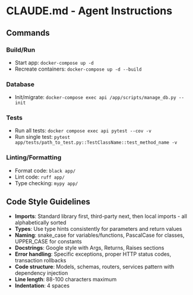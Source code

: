 # CLAUDE.md - Agent Instructions

## Commands

### Build/Run
- Start app: `docker-compose up -d`
- Recreate containers: `docker-compose up -d --build`

### Database
- Init/migrate: `docker-compose exec api /app/scripts/manage_db.py --init`

### Tests
- Run all tests: `docker compose exec api pytest --cov -v`
- Run single test: `pytest app/tests/path_to_test.py::TestClassName::test_method_name -v`

### Linting/Formatting
- Format code: `black app/`
- Lint code: `ruff app/`
- Type checking: `mypy app/`

## Code Style Guidelines

- **Imports**: Standard library first, third-party next, then local imports - all alphabetically sorted
- **Types**: Use type hints consistently for parameters and return values
- **Naming**: snake_case for variables/functions, PascalCase for classes, UPPER_CASE for constants
- **Docstrings**: Google style with Args, Returns, Raises sections
- **Error handling**: Specific exceptions, proper HTTP status codes, transaction rollbacks
- **Code structure**: Models, schemas, routers, services pattern with dependency injection
- **Line length**: 88-100 characters maximum
- **Indentation**: 4 spaces